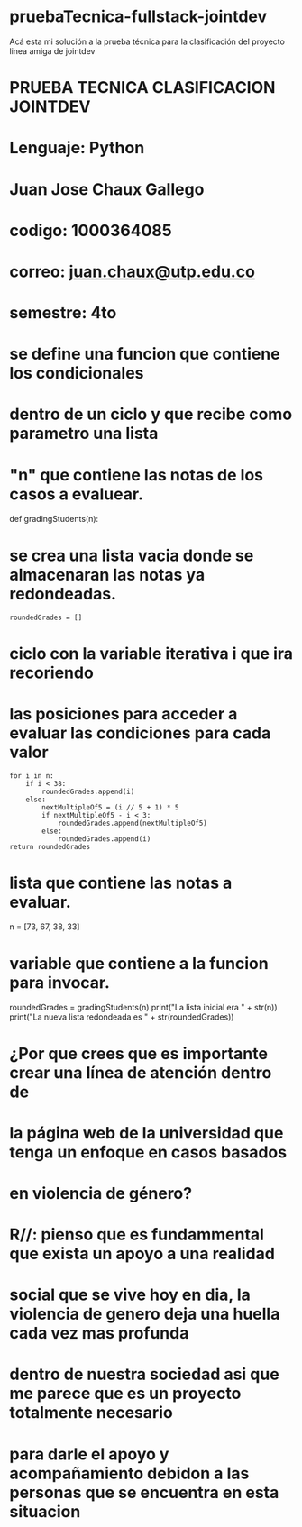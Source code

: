 # pruebaTecnica-fullstack-jointdev
Acá esta mi solución a la prueba técnica para la clasificación del proyecto linea amiga de jointdev

# PRUEBA TECNICA CLASIFICACION JOINTDEV
# Lenguaje: Python
# Juan Jose Chaux Gallego
# codigo: 1000364085
# correo: juan.chaux@utp.edu.co
# semestre: 4to

# se define una funcion que contiene los condicionales 
# dentro de un ciclo y que recibe como parametro una lista
# "n" que contiene las notas de los casos a evaluear.
def gradingStudents(n):
 # se crea una lista vacia donde se almacenaran las notas ya redondeadas.
    roundedGrades = []
# ciclo con la variable iterativa i que ira recoriendo 
# las posiciones para acceder a evaluar las condiciones para cada valor
    for i in n:
        if i < 38:
            roundedGrades.append(i)
        else:
            nextMultipleOf5 = (i // 5 + 1) * 5
            if nextMultipleOf5 - i < 3:
                roundedGrades.append(nextMultipleOf5)
            else:
                roundedGrades.append(i)
    return roundedGrades

# lista que contiene las notas a evaluar.
n = [73, 67, 38, 33]

# variable que contiene a la funcion para invocar.
roundedGrades = gradingStudents(n)
print("La lista inicial era " + str(n))
print("La nueva lista redondeada es " + str(roundedGrades))

# ¿Por que crees que es importante crear una línea de atención dentro de
#  la página web de la universidad que tenga un enfoque en casos basados 
# en violencia de género?

# R//: pienso que es fundammental que exista un apoyo a una realidad 
# social que se vive hoy en dia, la violencia de genero deja una huella cada vez mas profunda
# dentro de nuestra sociedad asi que me parece que es un proyecto totalmente necesario
# para darle el apoyo y acompañamiento debidon a las personas que se encuentra en esta situacion
